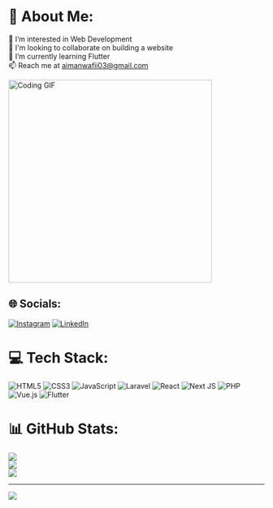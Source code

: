 # 💫 About Me:
👀 I’m interested in Web Development<br>👯 I'm looking to collaborate on building a website<br>🌱 I’m currently learning Flutter<br>📫 Reach me at aimanwafii03@gmail.com

<!-- Tambahkan GIF di bawah bio -->
<img src="https://media2.giphy.com/media/v1.Y2lkPTc5MGI3NjExN3FyOGs3dWYzYm9uMmdmbm56b3ZjdmdmcWlveGFrMDB2OTd3NnNneCZlcD12MV9pbnRlcm5hbF9naWZfYnlfaWQmY3Q9Zw/EM76SUKIS2pt5EhB01/giphy.gif" width="400" alt="Coding GIF" />

## 🌐 Socials:
[![Instagram](https://img.shields.io/badge/Instagram-%23E4405F.svg?logo=Instagram&logoColor=white)](https://instagram.com/aimanwafii_) [![LinkedIn](https://img.shields.io/badge/LinkedIn-%230077B5.svg?logo=linkedin&logoColor=white)](https://linkedin.com/in/aiman-wafii-an-nawal) 

# 💻 Tech Stack:
![HTML5](https://img.shields.io/badge/html5-%23E34F26.svg?style=for-the-badge&logo=html5&logoColor=white) 
![CSS3](https://img.shields.io/badge/css3-%231572B6.svg?style=for-the-badge&logo=css3&logoColor=white) 
![JavaScript](https://img.shields.io/badge/javascript-%23323330.svg?style=for-the-badge&logo=javascript&logoColor=%23F7DF1E) 
![Laravel](https://img.shields.io/badge/laravel-%23FF2D20.svg?style=for-the-badge&logo=laravel&logoColor=white) 
![React](https://img.shields.io/badge/react-%2320232a.svg?style=for-the-badge&logo=react&logoColor=%2361DAFB) 
![Next JS](https://img.shields.io/badge/Next-black?style=for-the-badge&logo=next.js&logoColor=white) 
![PHP](https://img.shields.io/badge/php-%23777BB4.svg?style=for-the-badge&logo=php&logoColor=white) 
![Vue.js](https://img.shields.io/badge/vuejs-%2335495e.svg?style=for-the-badge&logo=vuedotjs&logoColor=%234FC08D) 
![Flutter](https://img.shields.io/badge/Flutter-%2302569B.svg?style=for-the-badge&logo=Flutter&logoColor=white)

# 📊 GitHub Stats:
![](https://github-readme-stats.vercel.app/api?username=Aimannawal&theme=dark&hide_border=false&include_all_commits=true&count_private=true)<br/>
![](https://github-readme-streak-stats.herokuapp.com/?user=Aimannawal&theme=dark&hide_border=false)<br/>
![](https://github-readme-stats.vercel.app/api/top-langs/?username=Aimannawal&theme=dark&hide_border=false&include_all_commits=true&count_private=true&layout=compact)

---
[![](https://visitcount.itsvg.in/api?id=Aimannawal&icon=0&color=0)](https://visitcount.itsvg.in)

<!-- Proudly created with GPRM ( https://gprm.itsvg.in ) -->
